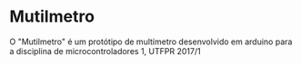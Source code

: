 Mutilmetro
==========

O "Mutilmetro" é um protótipo de multímetro desenvolvido em arduino para a disciplina de microcontroladores 1, UTFPR 2017/1